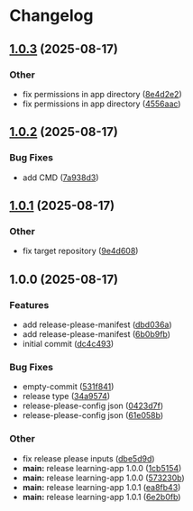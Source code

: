 # Changelog

## [1.0.3](https://github.com/tsclabs-eu/learning-tracker/compare/v1.0.2...v1.0.3) (2025-08-17)


### Other

* fix permissions in app directory ([8e4d2e2](https://github.com/tsclabs-eu/learning-tracker/commit/8e4d2e28a8501f7fb30ea8f2e66c64236032ce19))
* fix permissions in app directory ([4556aac](https://github.com/tsclabs-eu/learning-tracker/commit/4556aacbf95bafb9f306cdfc8eccbb3679964f4a))

## [1.0.2](https://github.com/tsclabs-eu/learning-tracker/compare/v1.0.1...v1.0.2) (2025-08-17)


### Bug Fixes

* add CMD ([7a938d3](https://github.com/tsclabs-eu/learning-tracker/commit/7a938d30ae4faa674643426926789becfbf694fa))

## [1.0.1](https://github.com/tsclabs-eu/learning-tracker/compare/v1.0.0...v1.0.1) (2025-08-17)


### Other

* fix target repository ([9e4d608](https://github.com/tsclabs-eu/learning-tracker/commit/9e4d608b4bd998ed0fc4e0802e8fce331e80d17c))

## 1.0.0 (2025-08-17)


### Features

* add release-please-manifest ([dbd036a](https://github.com/tsclabs-eu/learning-tracker/commit/dbd036a2d83574065365f2e5a373420cdc066415))
* add release-please-manifest ([6b0b9fb](https://github.com/tsclabs-eu/learning-tracker/commit/6b0b9fbf4c7b0d998c6d8e6e5a21ebb83dc45a2d))
* initial commit ([dc4c493](https://github.com/tsclabs-eu/learning-tracker/commit/dc4c4933e383ab3831cc663019914757bd01591f))


### Bug Fixes

* empty-commit ([531f841](https://github.com/tsclabs-eu/learning-tracker/commit/531f841a4ea95b9f49dcfa968c6e026ee7e75c16))
* release type ([34a9574](https://github.com/tsclabs-eu/learning-tracker/commit/34a9574ad0aec5a5b96f8dcf181d96e46e51c9c8))
* release-please-config json ([0423d7f](https://github.com/tsclabs-eu/learning-tracker/commit/0423d7f22b29eb85badd537a51d704de2d96ca43))
* release-please-config json ([61e058b](https://github.com/tsclabs-eu/learning-tracker/commit/61e058bd1a854b93fd9c270dbaab68468792d45a))


### Other

* fix release please inputs ([dbe5d9d](https://github.com/tsclabs-eu/learning-tracker/commit/dbe5d9db40c772a049cba1d8959b421e5e1f2792))
* **main:** release learning-app 1.0.0 ([1cb5154](https://github.com/tsclabs-eu/learning-tracker/commit/1cb5154e238aa374e31ba894a0107e0d4d3d1bd1))
* **main:** release learning-app 1.0.0 ([573230b](https://github.com/tsclabs-eu/learning-tracker/commit/573230b854130dd3e3aa2ccdce7d119ea0c51f7a))
* **main:** release learning-app 1.0.1 ([ea8fb43](https://github.com/tsclabs-eu/learning-tracker/commit/ea8fb436cc871ad5dcd0103637dad2b038ed4964))
* **main:** release learning-app 1.0.1 ([6e2b0fb](https://github.com/tsclabs-eu/learning-tracker/commit/6e2b0fbcd4f7f8aacc9f6267508dd8257a0692fe))
